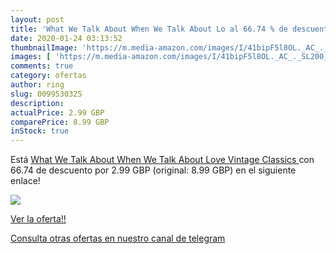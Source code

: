 ```yaml
---
layout: post
title: 'What We Talk About When We Talk About Lo al 66.74 % de descuento'
date: 2020-01-24 03:13:52
thumbnailImage: 'https://m.media-amazon.com/images/I/41bipF5l8OL._AC_._SL200_.jpg'
images: [ 'https://m.media-amazon.com/images/I/41bipF5l8OL._AC_._SL200_.jpg' ]
comments: true
category: ofertas
author: ring
slug: 0099530325
description:
actualPrice: 2.99 GBP
comparePrice: 8.99 GBP
inStock: true
---
```


Está [What We Talk About When We Talk About Love  Vintage Classics ](https://www.amazon.co.uk/dp/0099530325/?tag=redken01-21) con 66.74 de descuento por 2.99 GBP (original: 8.99 GBP) en el siguiente enlace!

[![](https://m.media-amazon.com/images/I/41bipF5l8OL._AC_._SL200_.jpg)](https://www.amazon.co.uk/dp/0099530325/?tag=redken01-21)

[Ver la oferta!!](https://www.amazon.co.uk/dp/0099530325/?tag=redken01-21)

[Consulta otras ofertas en nuestro canal de telegram](https://t.me/s/ofertas25)
